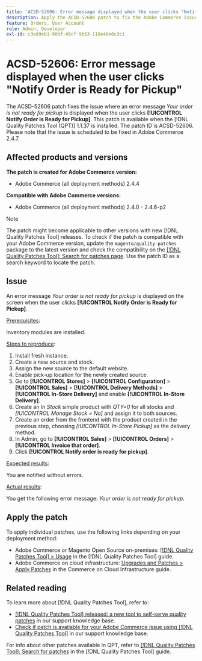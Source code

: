 ```yaml
---
title: 'ACSD-52606: Error message displayed when the user clicks "Notify Order is Ready for Pickup"'
description: Apply the ACSD-52606 patch to fix the Adobe Commerce issue where an error message is displayed when the user clicks on **[!UICONTROL Notify Order is Ready for Pickup]**.
feature: Orders, User Account
role: Admin, Developer
exl-id: c3e69eb1-90bf-46cf-9b53-110e40e0c3c1
---
```

# ACSD-52606: Error message displayed when the user clicks "Notify Order is Ready for Pickup"

The ACSD-52606 patch fixes the issue where an error message *Your order is not ready for pickup* is displayed when the user clicks **[!UICONTROL Notify Order is Ready for Pickup]**. This patch is available when the [!DNL Quality Patches Tool (QPT)] 1.1.37 is installed. The patch ID is ACSD-52606. Please note that the issue is scheduled to be fixed in Adobe Commerce 2.4.7.

## Affected products and versions

**The patch is created for Adobe Commerce version:**

* Adobe Commerce (all deployment methods) 2.4.4

**Compatible with Adobe Commerce versions:**

* Adobe Commerce (all deployment methods) 2.4.0 - 2.4.6-p2

>[!NOTE]
>
>The patch might become applicable to other versions with new [!DNL Quality Patches Tool] releases. To check if the patch is compatible with your Adobe Commerce version, update the `magento/quality-patches` package to the latest version and check the compatibility on the [[!DNL Quality Patches Tool]: Search for patches page](https://experienceleague.adobe.com/tools/commerce-quality-patches/index.html). Use the patch ID as a search keyword to locate the patch.

## Issue

An error message *Your order is not ready for pickup* is displayed on the screen when the user clicks **[!UICONTROL Notify Order is Ready for Pickup]**.

<u>Prerequisites</u>:

Inventory modules are installed.

<u>Steps to reproduce</u>:

1. Install fresh instance.
1. Create a new source and stock.
1. Assign the new source to the default website.
1. Enable pick-up location for the newly created source.
1. Go to **[!UICONTROL Stores]** > **[!UICONTROL Configuration]** > **[!UICONTROL Sales]** > **[!UICONTROL Delivery Methods]** > **[!UICONTROL In-Store Delivery]** and enable **[!UICONTROL In-Store Delivery]**.
1. Create an *In Stock* simple product with *QTY=0* for all stocks and *[!UICONTROL Manage Stock = No]* and assign it to both sources.
1. Create an order from the frontend with the product created in the previous step, choosing *[!UICONTROL In-Store Pickup]* as the delivery method.
1. In Admin, go to **[!UICONTROL Sales]** > **[!UICONTROL Orders]** > **[!UICONTROL Invoice that order]**.
1. Click **[!UICONTROL Notify order is ready for pickup]**.

<u>Expected results</u>:

You are notified without errors.

<u>Actual results</u>:

You get the following error message: *Your order is not ready for pickup*.

## Apply the patch

To apply individual patches, use the following links depending on your deployment method:

* Adobe Commerce or Magento Open Source on-premises: [[!DNL Quality Patches Tool] > Usage](https://experienceleague.adobe.com/docs/commerce-operations/tools/quality-patches-tool/usage.html) in the [!DNL Quality Patches Tool] guide.
* Adobe Commerce on cloud infrastructure: [Upgrades and Patches > Apply Patches](https://experienceleague.adobe.com/docs/commerce-cloud-service/user-guide/develop/upgrade/apply-patches.html) in the Commerce on Cloud Infrastructure guide.

## Related reading

To learn more about [!DNL Quality Patches Tool], refer to:

* [[!DNL Quality Patches Tool] released: a new tool to self-serve quality patches](https://experienceleague.adobe.com/en/docs/commerce-knowledge-base/kb/announcements/commerce-announcements/magento-quality-patches-released-new-tool-to-self-serve-quality-patches) in our support knowledge base.
* [Check if patch is available for your Adobe Commerce issue using [!DNL Quality Patches Tool]](/help/tools/quality-patches-tool/patches-available-in-qpt/check-patch-for-magento-issue-with-magento-quality-patches.md) in our support knowledge base.

For info about other patches available in QPT, refer to [[!DNL Quality Patches Tool]: Search for patches](https://experienceleague.adobe.com/tools/commerce-quality-patches/index.html) in the [!DNL Quality Patches Tool] guide.
